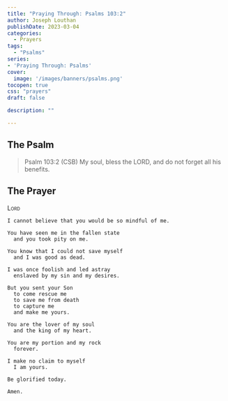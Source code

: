 ```yaml
---
title: "Praying Through: Psalms 103:2"
author: Joseph Louthan
publishDate: 2023-03-04
categories:
  - Prayers
tags:
  - "Psalms"
series:
- 'Praying Through: Psalms'
cover:
  image: '/images/banners/psalms.png'
tocopen: true
css: "prayers"
draft: false

description: ""

---
```

## The Psalm

>Psalm 103:2 (CSB) My soul, bless the LORD, and do not forget all his benefits. 

## The Prayer

<div style="font-variant: small-caps;">
Lord
</div>

```text
I cannot believe that you would be so mindful of me.

You have seen me in the fallen state
  and you took pity on me.

You know that I could not save myself 
  and I was good as dead.

I was once foolish and led astray
  enslaved by my sin and my desires.

But you sent your Son
  to come rescue me
  to save me from death
  to capture me
  and make me yours.

You are the lover of my soul
  and the king of my heart.

You are my portion and my rock
  forever.

I make no claim to myself
  I am yours.

Be glorified today.

Amen.
```
